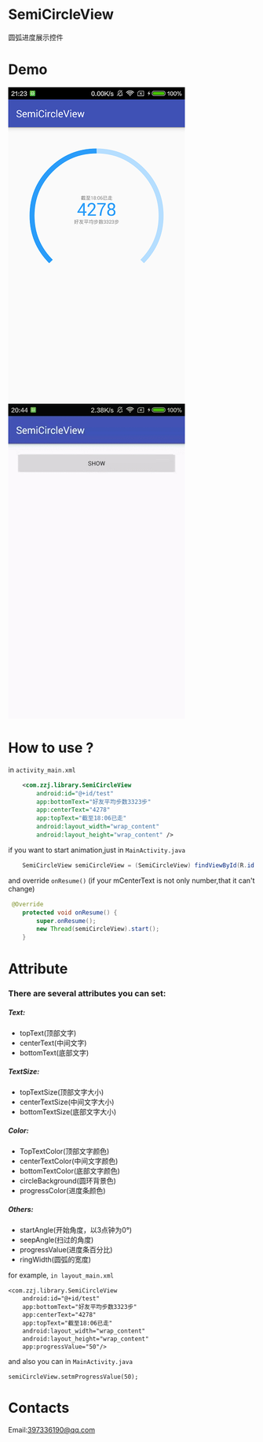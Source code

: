 # SemiCircleView
圆弧进度展示控件
# Demo
![](https://github.com/EoniJJ/SemiCircleView/blob/master/device-2016-05-19-212355.png)
![](https://github.com/EoniJJ/SemiCircleView/blob/master/show.gif)
# How to use ?
in `activity_main.xml`
```xml
    <com.zzj.library.SemiCircleView
        android:id="@+id/test"
        app:bottomText="好友平均步数3323步"
        app:centerText="4278"
        app:topText="截至18:06已走"
        android:layout_width="wrap_content"
        android:layout_height="wrap_content" />
```
if you want to start animation,just in `MainActivity.java`
```java
    SemiCircleView semiCircleView = (SemiCircleView) findViewById(R.id.test);
```
and override `onResume()` (if your mCenterText is not only number,that it can't change)
```java
 @Override
    protected void onResume() {
        super.onResume();
        new Thread(semiCircleView).start();
    }
```
# Attribute

### There are several attributes you can set:
##### Text:
+  topText(顶部文字)
+  centerText(中间文字)
+  bottomText(底部文字)

##### TextSize:
+ topTextSize(顶部文字大小)
+ centerTextSize(中间文字大小)
+ bottomTextSize(底部文字大小)

##### Color:
+ TopTextColor(顶部文字颜色)
+ centerTextColor(中间文字颜色)
+ bottomTextColor(底部文字颜色)
+ circleBackground(圆环背景色)
+ progressColor(进度条颜色)

##### Others:
+ startAngle(开始角度，以3点钟为0°)
+ seepAngle(扫过的角度)
+ progressValue(进度条百分比)
+ ringWidth(圆弧的宽度)

for example, `in layout_main.xml`

    <com.zzj.library.SemiCircleView
        android:id="@+id/test"
        app:bottomText="好友平均步数3323步"
        app:centerText="4278"
        app:topText="截至18:06已走"
        android:layout_width="wrap_content"
        android:layout_height="wrap_content"
        app:progressValue="50"/>

and also you can in `MainActivity.java`

    semiCircleView.setmProgressValue(50);

# Contacts
Email:397336190@qq.com
